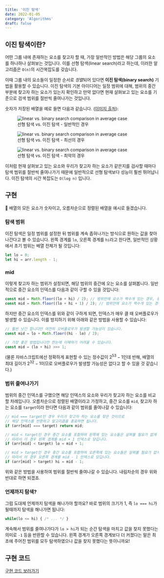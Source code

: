 ```yaml
---
title: '이진 탐색'
date: 2022-01-05
category: 'Algorithms'
draft: false
---
```


## 이진 탐색이란?

어떤 그룹 내에 존재하는 요소를 찾고자 할 때, 가장 일반적인 방법은 해당 그룹의 요소를 하나하나 살펴보는 것입니다. 이를 선형 탐색(linear search)라고 하는데, 이러한 알고리즘은 `O(n)`의 시간복잡도를 갖습니다.

이때 그룹 내의 요소들이 일정한 순서로 *정렬*되어 있다면 **이진 탐색(binary search)** 기법을 활용할 수 있습니다. 이진 탐색의 기본 아이디어는 일정 범위에 대해, 범위의 중간 부분에 찾고자 하는 요소가 있는지 확인하고 만약 없다면 현재 살펴보고 있는 요소를 기준으로 검색 범위를 절반씩 줄여나가는 것입니다.

숫자가 저장된 배열을 예로 들면 다음과 같습니다. ([이미지 출처](https://blog.penjee.com/binary-vs-linear-search-animated-gifs/)):

<figure>
    <img src="https://cdn.jsdelivr.net/gh/jaehyeon48/jaehyeon48.github.io@master/assets/images/algorithms/searching/binary-search/linear_vs_binary_search_avg_case.gif" alt="linear vs. binary search comparison in average case" />
    <figcaption>선형 탐색 vs. 이진 탐색 - 일반적인 경우</figcaption>
</figure>

<figure>
    <img src="https://cdn.jsdelivr.net/gh/jaehyeon48/jaehyeon48.github.io@master/assets/images/algorithms/searching/binary-search/linear_vs_binary_search_best_case.gif" alt="linear vs. binary search comparison in average case" />
    <figcaption>선형 탐색 vs. 이진 탐색 - 최선의 경우</figcaption>
</figure>

<figure>
    <img src="https://cdn.jsdelivr.net/gh/jaehyeon48/jaehyeon48.github.io@master/assets/images/algorithms/searching/binary-search/linear_vs_binary_search_worst_case.gif" alt="linear vs. binary search comparison in average case" />
    <figcaption>선형 탐색 vs. 이진 탐색 - 최악의 경우</figcaption>
</figure>

이처럼 현재 살펴보고 있는 요소와 우리가 찾고자 하는 요소가 같은지를 검사할 때마다 탐색 범위를 절반씩 줄여나가기 때문에 일반적으로 선형 탐색보다 성능이 훨씬 뛰어납니다. 이진 탐색의 시간 복잡도는 `O(log n)` 입니다.

## 구현

📌 배열의 모든 요소가 숫자이고, 오름차순으로 정렬된 배열을 예시로 들겠습니다.

### 탐색 범위

이진 탐색은 일정 범위를 설정한 뒤 범위를 계속 좁혀나가는 방식으로 원하는 값을 찾아나간다고 볼 수 있습니다. 왼쪽 경계를 `lo`, 오른쪽 경계를 `hi`라고 한다면, 일반적인 상황에서 초기 범위는 배열 전체가 될 것입니다:

```js
let lo = 0;
let hi = arr.length - 1;
```

### mid

이렇게 찾고자 하는 범위가 설정되면, 해당 범위의 중간에 오는 요소를 살펴봅니다. 일반적으로 중간 요소의 인덱스를 다음과 같이 구할 수 있을 것입니다:

```js
const mid = Math.floor((lo + hi) / 2); // 범위안에 요소가 짝수개 있는 경우, 중간 값 후보 2개 중 왼쪽 요소를 선택
const mid = Math.floor((lo + hi + 1) / 2); // 범위안에 요소가 짝수개 있는 경우, 중간 값 후보 2개 중 오른쪽 요소를 선택
```

하지만 중간 요소의 인덱스를 위와 같이 구하게 되면, 인덱스가 매우 클 때 오버플로우가 발생할 수 있습니다. 이를 방지하기 위해 아래와 같은 방법을 사용할 수 있습니다:

```js
// 훨씬 낫긴 합니다만 여전히 오버플로우가 발생할 가능성이 있습니다.
const mid = lo + Math.floor((hi - lo) / 2);

// 가장 좋은 방법입니다만 한눈에 이해하기 어려울 수 있습니다.
const mid = (lo + hi) >>> 1;
```

(물론 자바스크립트에선 정확하게 표현할 수 있는 정수값이 $2^{53}-1$인데 반해, 배열의 최대 길이가 $2^{32}-1$이므로 오버플로우가 발생할 가능성은 없다고 할 수 있을 것 같습니다.)

### 범위 줄여나가기

범위의 중간 인덱스를 구했으면 해당 인덱스의 요소와 우리가 찾고자 하는 요소를 비교할 차례입니다. 오름차순으로 정렬된 배열이라고 가정하고, 중간 요소를 `mid`, 찾고자 하는 요소를 `target`이라 한다면 다음과 같이 범위를 줄여나갈 수 있습니다:

```js
// mid === target인 경우 우리가 찾고자 하는 요소를 찾은 것이므로
// 해당 인덱스를 반환하고 알고리즘을 종료하면 됩니다.
if (arr[mid] === target) return mid;

// mid < target인 경우 중간 요소를 포함하여 왼쪽에 있는 요소들은 살펴볼 필요가 없게 됩니다.
// 따라서 이 경우 왼쪽 경계를 mid + 1 인덱스로 당깁니다.
if (arr[mid] < target) lo = mid + 1;

// mid > target인 경우 중간 요소를 포함하여 오른쪽에 있는 요소들은 살펴볼 필요가 없게 됩니다.
// 따라서 이 경우 오른쪽 경계를 mid - 1 인덱스로 당깁니다.
if (arr[mid] > target) hi = mid - 1;
```

위와 같은 방법을 사용하여 범위를 절반씩 줄여나갈 수 있습니다. 내림차순의 경우 위와 반대로 하면 되겠죠.

### 언제까지 탐색?

그럼 도대체 언제까지 탐색을 해나가야 할까요? 바로 범위의 크기가 1, 즉 `lo === hi`가 될때까지 탐색을 해나가면 됩니다:

```js
while(lo <= hi) { /* ... */ }
```

계속해서 범위를 줄여나가다가 `lo > hi`가 되는 순간 탐색을 마치고 값을 찾지 못했다는 의미로 `-1` 등을 반환할 수 있습니다. 왼쪽 경계가 오른쪽 경계보다 더 커졌다는 말은 최초에 주어진 범위를 모두 탐색하였으나 값을 찾지 못했다는 뜻이니까요!

## 구현 코드

[구현 코드 보러가기](https://github.com/jaehyeon48/ds-and-algo/tree/main/src/algorithms/searching/binarySearch)
